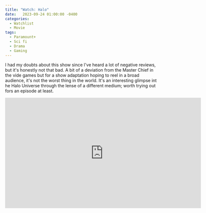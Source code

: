 ```yaml
---
title: "Watch: Halo"
date:   2023-09-24 01:00:00 -0400
categories:
  - Watchlist
  - Movie
tags:
  - Paramount+
  - Sci fi
  - Drama
  - Gaming
---
```

I had my doubts about this show since I've heard a lot of negative reviews,
but it's honestly not that bad.  A bit of a deviation from the Master Chief in 
the vide games but for a show adaptation hoping to reel in a broad audience,
it's not the worst thing in the world.  It's an interesting glimpse int he Halo
Universe through the lense of a different medium; worth trying out fors an episode
at least.

<iframe width="640" height="360" src="https://www.youtube-nocookie.com/embed/5KZ3MKraNKY?controls=0&amp;showinfo=0" frameborder="0" allowfullscreen></iframe>